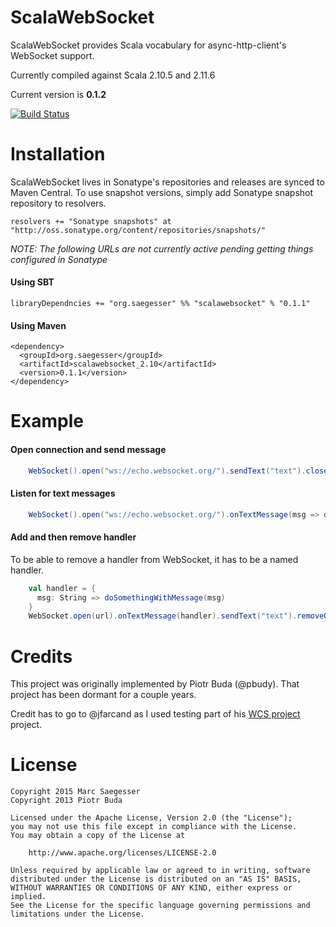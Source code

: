 ScalaWebSocket
==============

ScalaWebSocket provides Scala vocabulary for async-http-client's WebSocket support.

Currently compiled against Scala 2.10.5 and 2.11.6

Current version is **0.1.2**

[![Build Status](https://travis-ci.org/marcsaegesser/scalawebsocket.png)](https://travis-ci.org/marcsaegesser/scalawebsocket)

Installation
============

ScalaWebSocket lives in Sonatype's repositories and releases are synced to Maven Central. To use snapshot versions,
simply add Sonatype snapshot repository to resolvers.

```
resolvers += "Sonatype snapshots" at "http://oss.sonatype.org/content/repositories/snapshots/"
```

_NOTE: The following URLs are not currently active pending getting things configured in Sonatype_

#### Using SBT

```
libraryDependncies += "org.saegesser" %% "scalawebsocket" % "0.1.1"
```

#### Using Maven
```
<dependency>
  <groupId>org.saegesser</groupId>
  <artifactId>scalawebsocket_2.10</artifactId>
  <version>0.1.1</version>
</dependency>
```

Example
=======

#### Open connection and send message

```scala
    WebSocket().open("ws://echo.websocket.org/").sendText("text").close().shutdown()
```

#### Listen for text messages

```scala
    WebSocket().open("ws://echo.websocket.org/").onTextMessage(msg => doSomethingWithMessage(msg))
```

#### Add and then remove handler

To be able to remove a handler from WebSocket, it has to be a named handler.

```scala
    val handler = {
      msg: String => doSomethingWithMessage(msg)
    }
    WebSocket.open(url).onTextMessage(handler).sendText("text").removeOnTextMessage(handler)
```

Credits
=======
This project was originally implemented by Piotr Buda (@pbudy). That project has been dormant for a couple years.

Credit has to go to @jfarcand as I used testing part of his [WCS project](https://github.com/jfarcand/WCS) project.

License
=======
    Copyright 2015 Marc Saegesser
    Copyright 2013 Piotr Buda

    Licensed under the Apache License, Version 2.0 (the "License");
    you may not use this file except in compliance with the License.
    You may obtain a copy of the License at

        http://www.apache.org/licenses/LICENSE-2.0

    Unless required by applicable law or agreed to in writing, software
    distributed under the License is distributed on an "AS IS" BASIS,
    WITHOUT WARRANTIES OR CONDITIONS OF ANY KIND, either express or implied.
    See the License for the specific language governing permissions and
    limitations under the License.
